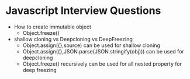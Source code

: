 # Javascript Interview Questions

* How to create immutable object
    - Object.freeze()
* shallow cloning vs Deepcloning vs DeepFreezing
    - Object.assign({},source) can be used for shallow cloning
    - Object.assign({},JSON.parse(JSON.stringify(obj))) can be used for deepcloning
    - Object.freeze() recursively can be used for all nested property for deep freezing

